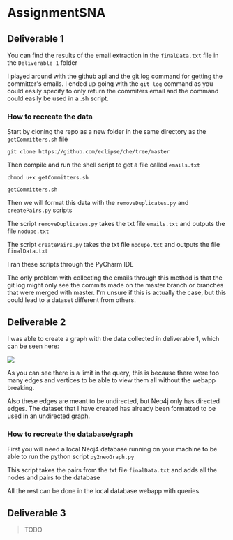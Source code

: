 # AssignmentSNA

## Deliverable 1

You can find the results of the email extraction in the `finalData.txt` file in the `Deliverable 1` folder

I played around with the github api and the git log command for getting the committer's emails. I ended up going with the `git log` command as you could easily specify to only return the commiters email and the command could easily be used in a .sh script.

### How to recreate the data
Start by cloning the repo as a new folder in the same directory as the `getCommitters.sh` file

`git clone https://github.com/eclipse/che/tree/master`

Then compile and run the shell script to get a file called `emails.txt`

`chmod u+x getCommitters.sh`

`getCommitters.sh`

Then we will format this data with the `removeDuplicates.py` and `createPairs.py` scripts

The script `removeDuplicates.py` takes the txt file `emails.txt` and outputs the file `nodupe.txt`

The script `createPairs.py` takes the txt file `nodupe.txt` and outputs the file `finalData.txt`

I ran these scripts through the PyCharm IDE

The only problem with collecting the emails through this method is that the git log might only see the commits made on the master branch or branches that were merged with master. I'm unsure if this is actually the case, but this could lead to a dataset different from others.

## Deliverable 2

I was able to create a graph with the data collected in deliverable 1, which can be seen here:

[<img src="https://i.imgur.com/q7XRNdn.png">](https://i.imgur.com/)

As you can see there is a limit in the query, this is because there were too many edges and vertices to be able to view them all without the webapp breaking.

Also these edges are meant to be undirected, but Neo4j only has directed edges. The dataset that I have created has already been formatted to be used in an undirected graph.

### How to recreate the database/graph

First you will need a local Neoj4 database running on your machine to be able to run the python script `py2neoGraph.py`

This script takes the pairs from the txt file `finalData.txt` and adds all the nodes and pairs to the database

All the rest can be done in the local database webapp with queries.

## Deliverable 3

>TODO
